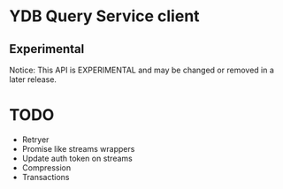 # YDB Query Service client

## Experimental

Notice: This API is EXPERIMENTAL and may be changed or removed in a later release.

# TODO

- Retryer
- Promise like streams wrappers
- Update auth token on streams
- Compression
- Transactions
